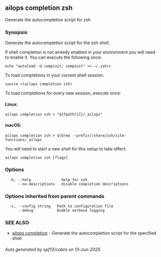 ## ailops completion zsh

Generate the autocompletion script for zsh

### Synopsis

Generate the autocompletion script for the zsh shell.

If shell completion is not already enabled in your environment you will need
to enable it.  You can execute the following once:

	echo "autoload -U compinit; compinit" >> ~/.zshrc

To load completions in your current shell session:

	source <(ailops completion zsh)

To load completions for every new session, execute once:

#### Linux:

	ailops completion zsh > "${fpath[1]}/_ailops"

#### macOS:

	ailops completion zsh > $(brew --prefix)/share/zsh/site-functions/_ailops

You will need to start a new shell for this setup to take effect.


```
ailops completion zsh [flags]
```

### Options

```
  -h, --help              help for zsh
      --no-descriptions   disable completion descriptions
```

### Options inherited from parent commands

```
  -c, --config string   Path to configuration file
      --debug           Enable verbose logging
```

### SEE ALSO

* [ailops completion](ailops_completion.md)	 - Generate the autocompletion script for the specified shell

###### Auto generated by spf13/cobra on 13-Jun-2025
